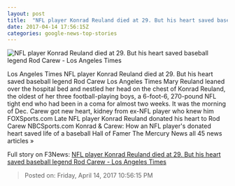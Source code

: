```yaml
---
layout: post
title:  "NFL player Konrad Reuland died at 29. But his heart saved baseball legend Rod Carew - Los Angeles Times"
date: 2017-04-14 17:56:15Z
categories: google-news-top-stories
---
```


![NFL player Konrad Reuland died at 29. But his heart saved baseball legend Rod Carew - Los Angeles Times](http://www.trbimg.com/img-58f1355d/turbine/la-sp-rod-carew-heart-20170415)

Los Angeles Times NFL player Konrad Reuland died at 29. But his heart saved baseball legend Rod Carew Los Angeles Times Mary Reuland leaned over the hospital bed and nestled her head on the chest of Konrad Reuland, the oldest of her three football-playing boys, a 6-foot-6, 270-pound NFL tight end who had been in a coma for almost two weeks. It was the morning of Dec. Carew got new heart, kidney from ex-NFL player who knew him FOXSports.com Late NFL player Konrad Reuland donated his heart to Rod Carew NBCSports.com Konrad & Carew: How an NFL player's donated heart saved life of a baseball Hall of Famer The Mercury News all 45 news articles »


Full story on F3News: [NFL player Konrad Reuland died at 29. But his heart saved baseball legend Rod Carew - Los Angeles Times](http://www.f3nws.com/n/QQquSD)

> Posted on: Friday, April 14, 2017 10:56:15 PM
